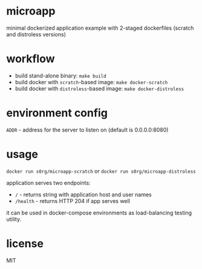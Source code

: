 # microapp
minimal dockerized application example with 2-staged dockerfiles (scratch and distroless versions)

# workflow

* build stand-alone binary: `make build`
* build docker with `scratch`-based image: `make docker-scratch`
* build docker with `distroless`-based image: `make docker-distroless`

# environment config

`ADDR` - address for the server to listen on (default is 0.0.0.0:8080)

# usage

`docker run s0rg/microapp-scratch` or `docker run s0rg/microapp-distroless`

application serves two endpoints:

* `/` - returns string with application host and user names
* `/health` - returns HTTP 204 if app serves well

it can be used in docker-compose environments as load-balancing
testing utility.

# license

MIT
